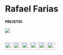# Rafael Farias 

**`PROJETOS`**

<p align="left">
  <a href="https://skillicons.dev">
    <img src="https://skillicons.dev/icons?i=py" />
  </a><br><br>
</p>

<p>
  <img align="left" src="https://hatscripts.github.io/circle-flags/flags/br.svg" width="25" />
  <img align="left" src="https://hatscripts.github.io/circle-flags/flags/gb.svg" width="25" />
  <img align="left" src="https://hatscripts.github.io/circle-flags/flags/es.svg" width="25" />
  <img align="left" src="https://hatscripts.github.io/circle-flags/flags/fr.svg" width="25" />
  <img align="left" src="https://hatscripts.github.io/circle-flags/flags/ru.svg" width="25" />
  <img align="left" src="https://hatscripts.github.io/circle-flags/flags/cn.svg" width="25" />

</p>
